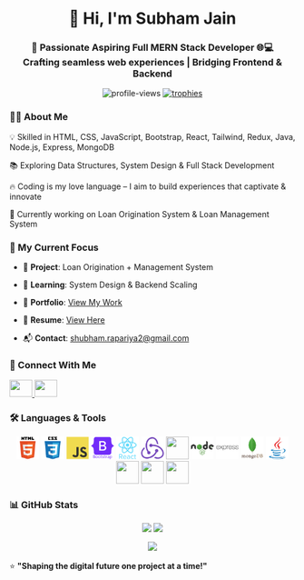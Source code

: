<h1 align="center">👋 Hi, I'm Subham Jain</h1>

<h3 align="center">
🚀 Passionate Aspiring Full MERN Stack Developer  
🌐💻 
<br/>
Crafting seamless web experiences | Bridging Frontend & Backend  
</h3>

<p align="center">
<img src="https://komarev.com/ghpvc/?username=subham7769&label=Profile%20Views&color=0e75b6&style=flat" alt="profile-views" />  
<a href="https://github.com/ryo-ma/github-profile-trophy">
<img src="https://github-profile-trophy.vercel.app/?username=subham7769&theme=flat&margin-w=5&margin-h=5" alt="trophies" />
</a>
</p>



### 🧑‍💻 About Me

💡 Skilled in HTML, CSS, JavaScript, Bootstrap, React, Tailwind, Redux, Java, Node.js, Express, MongoDB

📚 Exploring Data Structures, System Design & Full Stack Development

🔥 Coding is my love language – I aim to build experiences that captivate & innovate

📌 Currently working on Loan Origination System & Loan Management System

### 🌟 My Current Focus  
- 🔭 **Project**: Loan Origination + Management System
  
- 🌱 **Learning**: System Design & Backend Scaling
  
- 📂 **Portfolio**: [View My Work](https://my-protfolio-react-three.vercel.app/)
  
- 📄 **Resume**: [View Here](https://www.canva.com/design/DAGAqykq824/3FrTByDu__OCsiRq6t0RSw/view?utm_content=DAGAqykq824&utm_campaign=designshare&utm_medium=link2&utm_source=uniquelinks&utlId=h61a1084774)
  
- 📬 **Contact**: shubham.rapariya2@gmail.com  



### 🤝 Connect With Me  
<p align="left">
<a href="https://linkedin.com/in/shubhamjain7769" target="_blank">
<img src="https://raw.githubusercontent.com/rahuldkjain/github-profile-readme-generator/master/src/images/icons/Social/linked-in-alt.svg" height="30" width="40" />
</a>
<a href="https://instagram.com/shubhamrapariya" target="_blank">
<img src="https://raw.githubusercontent.com/rahuldkjain/github-profile-readme-generator/master/src/images/icons/Social/instagram.svg" height="30" width="40" />
</a>
</p>


### 🛠️ Languages & Tools  
<p align="center">
<img src="https://raw.githubusercontent.com/devicons/devicon/master/icons/html5/html5-original-wordmark.svg" width="40" height="40"/>  
<img src="https://raw.githubusercontent.com/devicons/devicon/master/icons/css3/css3-original-wordmark.svg" width="40" height="40"/>  
<img src="https://raw.githubusercontent.com/devicons/devicon/master/icons/javascript/javascript-original.svg" width="40" height="40"/>  
<img src="https://raw.githubusercontent.com/devicons/devicon/master/icons/bootstrap/bootstrap-plain-wordmark.svg" width="40" height="40"/>  
<img src="https://raw.githubusercontent.com/devicons/devicon/master/icons/react/react-original-wordmark.svg" width="40" height="40"/>  
<img src="https://raw.githubusercontent.com/devicons/devicon/master/icons/redux/redux-original.svg" width="40" height="40"/>  
<img src="https://www.vectorlogo.zone/logos/tailwindcss/tailwindcss-icon.svg" width="40" height="40"/>  
<img src="https://raw.githubusercontent.com/devicons/devicon/master/icons/nodejs/nodejs-original-wordmark.svg" width="40" height="40"/>  
<img src="https://raw.githubusercontent.com/devicons/devicon/master/icons/express/express-original-wordmark.svg" width="40" height="40"/>  
<img src="https://raw.githubusercontent.com/devicons/devicon/master/icons/mongodb/mongodb-original-wordmark.svg" width="40" height="40"/>  
<img src="https://raw.githubusercontent.com/devicons/devicon/master/icons/java/java-original.svg" width="40" height="40"/>  
<img src="https://www.vectorlogo.zone/logos/git-scm/git-scm-icon.svg" width="40" height="40"/>  
<img src="https://www.vectorlogo.zone/logos/getpostman/getpostman-icon.svg" width="40" height="40"/>  
<img src="https://www.vectorlogo.zone/logos/figma/figma-icon.svg" width="40" height="40"/>  
</p>



### 📊 GitHub Stats  
<p align="center">
<img src="https://github-readme-stats.vercel.app/api?username=subham7769&show_icons=true&theme=tokyonight" height="165" />
<img src="https://github-readme-stats.vercel.app/api/top-langs/?username=subham7769&layout=compact&theme=tokyonight" height="165" />
</p>

<p align="center">
<img src="https://github-readme-streak-stats.herokuapp.com/?user=subham7769&theme=tokyonight" />
</p>



⭐ **"Shaping the digital future one project at a time!"**  
